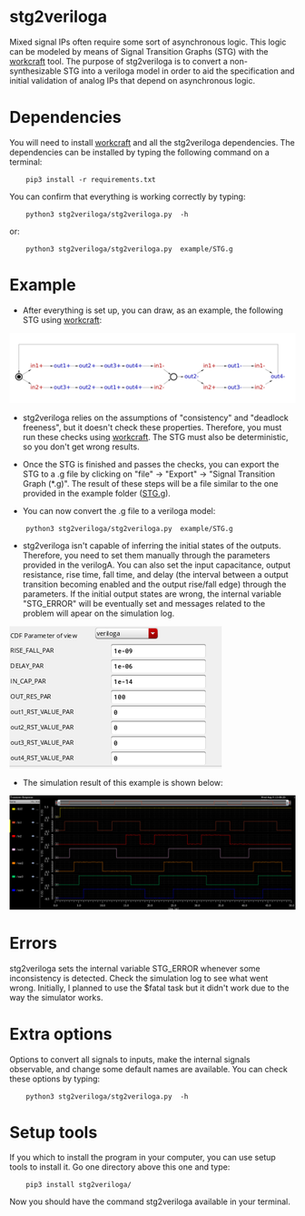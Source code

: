 # stg2veriloga

Mixed signal IPs often require some sort of asynchronous logic. This logic can be modeled by means of Signal Transition Graphs (STG) with the [workcraft](https://workcraft.org/) tool. The purpose of stg2veriloga is to convert a non-synthesizable STG into a veriloga model in order to aid the specification and initial validation of analog IPs that depend on asynchronous logic. 

# Dependencies 

You will need to install [workcraft](https://workcraft.org/) and all the stg2veriloga dependencies.
The dependencies can be installed by typing the following command on a terminal:

```
    pip3 install -r requirements.txt
```

You can confirm that everything is working correctly by typing:

```
    python3 stg2veriloga/stg2veriloga.py  -h 
```

or:

```
    python3 stg2veriloga/stg2veriloga.py  example/STG.g
```

# Example

- After everything is set up, you can draw, as an example, the following STG using [workcraft](https://workcraft.org/):

![plot](./example/stg.png)

- stg2veriloga relies on the assumptions of "consistency" and "deadlock freeness", but it doesn't check these properties. Therefore, you must run these checks using [workcraft](https://workcraft.org/). The STG must also be deterministic, so you don't get wrong results.

- Once the STG is finished and passes the checks, you can export the STG to a .g file by clicking on "file" -> "Export" -> "Signal Transition Graph (*.g)". The result of these steps will be a file similar to the one provided in the example folder ([STG.g](./example/STG.g)).

- You can now convert the .g file to a veriloga model:

```
    python3 stg2veriloga/stg2veriloga.py  example/STG.g
```

- stg2veriloga isn't capable of inferring the initial states of the outputs. Therefore, you need to set them manually through the parameters provided in the verilogA. You can also set the input capacitance, output resistance, rise time, fall time, and delay (the interval between a output transition becoming enabled and the output rise/fall edge) through the parameters. If the initial output states are wrong, the internal variable "STG_ERROR" will be eventually set and messages related to the problem will apear on the simulation log.

![plot](./example/param.png)


- The simulation result of this example is shown below:

![plot](./test/wave.png)

# Errors 

stg2veriloga sets the internal variable STG_ERROR whenever some inconsistency is detected. Check the simulation log to see what went wrong. Initially, I planned to use the $fatal task but it didn't work due to the way the simulator works. 

# Extra options

Options to convert all signals to inputs, make the internal signals observable, and change some default names are available. You can check these options by typing:

```
    python3 stg2veriloga/stg2veriloga.py  -h 
```

# Setup tools

If you which to install the program in your computer, you can use setup tools to install it. Go one directory above this one and type:


```
    pip3 install stg2veriloga/
```

Now you should have the command stg2veriloga available in your terminal.















